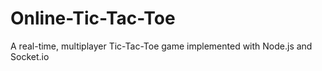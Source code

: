 # Online-Tic-Tac-Toe

A real-time, multiplayer Tic-Tac-Toe game implemented with Node.js and Socket.io